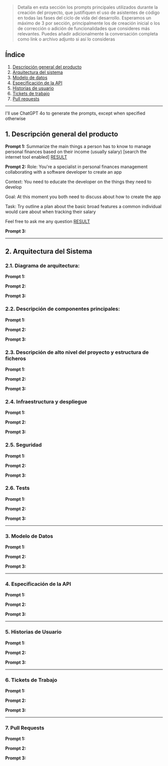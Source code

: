 > Detalla en esta sección los prompts principales utilizados durante la creación
> del proyecto, que justifiquen el uso de asistentes de código en todas las
> fases del ciclo de vida del desarrollo. Esperamos un máximo de 3 por sección,
> principalmente los de creación inicial o los de corrección o adición de
> funcionalidades que consideres más relevantes. Puedes añadir adicionalmente la
> conversación completa como link o archivo adjunto si así lo consideras

## Índice

1. [Descripción general del producto](#1-descripción-general-del-producto)
2. [Arquitectura del sistema](#2-arquitectura-del-sistema)
3. [Modelo de datos](#3-modelo-de-datos)
4. [Especificación de la API](#4-especificación-de-la-api)
5. [Historias de usuario](#5-historias-de-usuario)
6. [Tickets de trabajo](#6-tickets-de-trabajo)
7. [Pull requests](#7-pull-requests)

---

I'll use ChatGPT 4o to generate the prompts, except when specified otherwise

## 1. Descripción general del producto

**Prompt 1:** Summarize the main things a person has to know to manage personal
finances based on their income (usually salary) [search the internet tool
enabled] [RESULT](./prompts/1-manage-personal-finances.md)

**Prompt 2:** Role: You're a specialist in personal finances management collaborating with a software developer to create an app

Context: You need to educate the developer on the things they need to develop

Goal: At this moment you both need to discuss about how to create the app

Task: Try outline a plan about the basic broad features a common individual would care about when tracking their salary

Feel free to ask me any question [RESULT](./prompts/2-product-planning.md)

**Prompt 3:**

---

## 2. Arquitectura del Sistema

### **2.1. Diagrama de arquitectura:**

**Prompt 1:**

**Prompt 2:**

**Prompt 3:**

### **2.2. Descripción de componentes principales:**

**Prompt 1:**

**Prompt 2:**

**Prompt 3:**

### **2.3. Descripción de alto nivel del proyecto y estructura de ficheros**

**Prompt 1:**

**Prompt 2:**

**Prompt 3:**

### **2.4. Infraestructura y despliegue**

**Prompt 1:**

**Prompt 2:**

**Prompt 3:**

### **2.5. Seguridad**

**Prompt 1:**

**Prompt 2:**

**Prompt 3:**

### **2.6. Tests**

**Prompt 1:**

**Prompt 2:**

**Prompt 3:**

---

### 3. Modelo de Datos

**Prompt 1:**

**Prompt 2:**

**Prompt 3:**

---

### 4. Especificación de la API

**Prompt 1:**

**Prompt 2:**

**Prompt 3:**

---

### 5. Historias de Usuario

**Prompt 1:**

**Prompt 2:**

**Prompt 3:**

---

### 6. Tickets de Trabajo

**Prompt 1:**

**Prompt 2:**

**Prompt 3:**

---

### 7. Pull Requests

**Prompt 1:**

**Prompt 2:**

**Prompt 3:**
